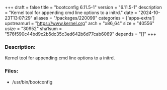+++
draft = false
title = "bootconfig 6.11.5-1"
version = "6.11.5-1"
description = "Kernel tool for appending cmd line options to a initrd."
date = "2024-10-23T13:07:29"
aliases = "/packages/220099"
categories = ['apps-extra']
upstreamurl = "https://www.kernel.org"
arch = "x86_64"
size = "40556"
usize = "30952"
sha1sum = "576f590c44bd9c2b5dc35c3ed642b6d77cab6069"
depends = "[]"
+++
### Description: 
Kernel tool for appending cmd line options to a initrd.

### Files: 
* /usr/bin/bootconfig
